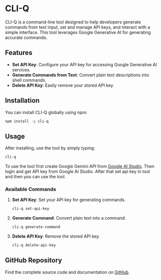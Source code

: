 # CLI-Q

CLI-Q is a command-line tool designed to help developers generate commands from text input, set and manage API keys, and interact with a simple interface. This tool leverages Google Generative AI for generating accurate commands.

## Features

- **Set API Key**: Configure your API key for accessing Google Generative AI services.
- **Generate Commands from Text**: Convert plain text descriptions into shell commands.
- **Delete API Key**: Easily remove your stored API key.

## Installation

You can install CLI-Q globally using npm:

```bash
npm install -g cli-q
```

## Usage

After installing, use the tool by simply typing:

```bash
cli-q
```

To use the tool first create Google Gemini API from [Google AI Studio](https://aistudio.google.com/). Then login and get API key from Google AI Studio. After that set api key in tool and then you can use the tool.

### Available Commands

1. **Set API Key**: Set your API key for generating commands.

   ```bash
   cli-q set-api-key
   ```

2. **Generate Command**: Convert plain text into a command.

   ```bash
   cli-q generate-command
   ```

3. **Delete API Key**: Remove the stored API key.
   ```bash
   cli-q delete-api-key
   ```

## GitHub Repository

Find the complete source code and documentation on [GitHub](https://github.com/skgoswami2005/CLI-Q.git).
